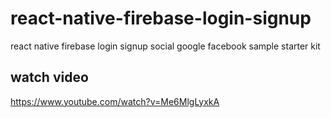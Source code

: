 # react-native-firebase-login-signup
 react native firebase login signup social google facebook sample starter kit

 ## watch video
 https://www.youtube.com/watch?v=Me6MlgLyxkA
